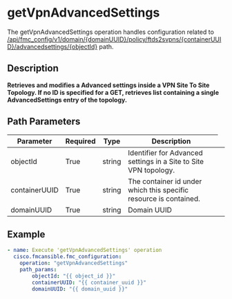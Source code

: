 # getVpnAdvancedSettings

The getVpnAdvancedSettings operation handles configuration related to [/api/fmc_config/v1/domain/{domainUUID}/policy/ftds2svpns/{containerUUID}/advancedsettings/{objectId}](/paths//api/fmc_config/v1/domain/{domain_uuid}/policy/ftds2svpns/{container_uuid}/advancedsettings/{object_id}.md) path.&nbsp;
## Description
**Retrieves and modifies a Advanced settings inside a VPN Site To Site Topology. If no ID is specified for a GET, retrieves list containing a single AdvancedSettings entry of the topology.**

## Path Parameters
| Parameter | Required | Type | Description |
| --------- | -------- | ---- | ----------- |
| objectId | True | string <td colspan=3> Identifier for Advanced settings in a Site to Site VPN topology. |
| containerUUID | True | string <td colspan=3> The container id under which this specific resource is contained. |
| domainUUID | True | string <td colspan=3> Domain UUID |

## Example
```yaml
- name: Execute 'getVpnAdvancedSettings' operation
  cisco.fmcansible.fmc_configuration:
    operation: "getVpnAdvancedSettings"
    path_params:
        objectId: "{{ object_id }}"
        containerUUID: "{{ container_uuid }}"
        domainUUID: "{{ domain_uuid }}"

```